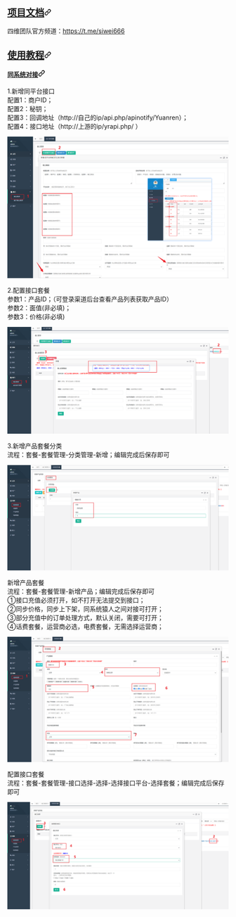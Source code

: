 

<h2 tabindex="-1" id="user-content-联系我们" dir="auto"><a class="heading-link" href="#项目文档">项目文档<svg class="octicon octicon-link" viewBox="0 0 16 16" version="1.1" width="16" height="16" aria-hidden="true"><path d="m7.775 3.275 1.25-1.25a3.5 3.5 0 1 1 4.95 4.95l-2.5 2.5a3.5 3.5 0 0 1-4.95 0 .751.751 0 0 1 .018-1.042.751.751 0 0 1 1.042-.018 1.998 1.998 0 0 0 2.83 0l2.5-2.5a2.002 2.002 0 0 0-2.83-2.83l-1.25 1.25a.751.751 0 0 1-1.042-.018.751.751 0 0 1-.018-1.042Zm-4.69 9.64a1.998 1.998 0 0 0 2.83 0l1.25-1.25a.751.751 0 0 1 1.042.018.751.751 0 0 1 .018 1.042l-1.25 1.25a3.5 3.5 0 1 1-4.95-4.95l2.5-2.5a3.5 3.5 0 0 1 4.95 0 .751.751 0 0 1-.018 1.042.751.751 0 0 1-1.042.018 1.998 1.998 0 0 0-2.83 0l-2.5 2.5a1.998 1.998 0 0 0 0 2.83Z"></path></svg></a></h2>
<p dir="auto">四维团队官方频道：<a href="https://t.me/siwei666" rel="nofollow">https://t.me/siwei666</a></p>


<h2 tabindex="-1" id="user-content-使用教程" dir="auto"><a class="heading-link" href="#使用教程">使用教程<svg class="octicon octicon-link" viewBox="0 0 16 16" version="1.1" width="16" height="16" aria-hidden="true"><path d="m7.775 3.275 1.25-1.25a3.5 3.5 0 1 1 4.95 4.95l-2.5 2.5a3.5 3.5 0 0 1-4.95 0 .751.751 0 0 1 .018-1.042.751.751 0 0 1 1.042-.018 1.998 1.998 0 0 0 2.83 0l2.5-2.5a2.002 2.002 0 0 0-2.83-2.83l-1.25 1.25a.751.751 0 0 1-1.042-.018.751.751 0 0 1-.018-1.042Zm-4.69 9.64a1.998 1.998 0 0 0 2.83 0l1.25-1.25a.751.751 0 0 1 1.042.018.751.751 0 0 1 .018 1.042l-1.25 1.25a3.5 3.5 0 1 1-4.95-4.95l2.5-2.5a3.5 3.5 0 0 1 4.95 0 .751.751 0 0 1-.018 1.042.751.751 0 0 1-1.042.018 1.998 1.998 0 0 0-2.83 0l-2.5 2.5a1.998 1.998 0 0 0 0 2.83Z"></path></svg></a></h2>
<h4 tabindex="-1" id="user-content-同系统对接" dir="auto"><a class="heading-link" href="#同系统对接">同系统对接<svg class="octicon octicon-link" viewBox="0 0 16 16" version="1.1" width="16" height="16" aria-hidden="true"><path d="m7.775 3.275 1.25-1.25a3.5 3.5 0 1 1 4.95 4.95l-2.5 2.5a3.5 3.5 0 0 1-4.95 0 .751.751 0 0 1 .018-1.042.751.751 0 0 1 1.042-.018 1.998 1.998 0 0 0 2.83 0l2.5-2.5a2.002 2.002 0 0 0-2.83-2.83l-1.25 1.25a.751.751 0 0 1-1.042-.018.751.751 0 0 1-.018-1.042Zm-4.69 9.64a1.998 1.998 0 0 0 2.83 0l1.25-1.25a.751.751 0 0 1 1.042.018.751.751 0 0 1 .018 1.042l-1.25 1.25a3.5 3.5 0 1 1-4.95-4.95l2.5-2.5a3.5 3.5 0 0 1 4.95 0 .751.751 0 0 1-.018 1.042.751.751 0 0 1-1.042.018 1.998 1.998 0 0 0-2.83 0l-2.5 2.5a1.998 1.998 0 0 0 0 2.83Z"></path></svg></a></h4>
<p dir="auto">1.新增同平台接口</br>配置1：商户ID； </br>配置2：秘钥； </br>配置3：回调地址（http://自己的ip/api.php/apinotify/Yuanren）； </br>配置4：接口地址（http://上游的ip/yrapi.php/ ）</p>
<p dir="auto"><a target="_blank" rel="noopener noreferrer nofollow" href="https://raw.githubusercontent.com/SiWei798/dayuanren/main/pages/Snipaste_2023-10-21_10-54-36.png"><img src="https://raw.githubusercontent.com/SiWei798/dayuanren/main/pages/Snipaste_2023-10-21_10-54-36.png" alt="新增同平台接口" data-canonical-src="https://raw.githubusercontent.com/SiWei798/dayuanren/main/pages/Snipaste_2023-10-21_10-54-36.png" style="max-width: 100%;"></a></p>


<p dir="auto">2.配置接口套餐</br>参数1：产品ID；（可登录渠道后台查看产品列表获取产品ID）</br>参数2：面值(非必填)；</br>参数3：价格(非必填)</br></p>
<p dir="auto"><a target="_blank" rel="noopener noreferrer nofollow" href="https://raw.githubusercontent.com/SiWei798/dayuanren/main/pages/Snipaste_2023-10-21_11-06-43.png"><img src="https://raw.githubusercontent.com/SiWei798/dayuanren/main/pages/Snipaste_2023-10-21_11-06-43.png" alt="配置接口套餐" data-canonical-src="https://raw.githubusercontent.com/SiWei798/dayuanren/main/pages/Snipaste_2023-10-21_11-06-43.png" style="max-width: 100%;"></a></p>

<p dir="auto">3.新增产品套餐分类</br>流程：套餐-套餐管理-分类管理-新增；编辑完成后保存即可</br></p>
<p dir="auto"><a target="_blank" rel="noopener noreferrer nofollow" href="https://raw.githubusercontent.com/SiWei798/dayuanren/main/pages/Snipaste_2023-10-21_11-12-21.png"><img src="https://raw.githubusercontent.com/SiWei798/dayuanren/main/pages/Snipaste_2023-10-21_11-12-21.png" alt="新增产品套餐" data-canonical-src="https://raw.githubusercontent.com/SiWei798/dayuanren/main/pages/Snipaste_2023-10-21_11-12-21.png" style="max-width: 100%;"></a></p>

<p dir="auto">新增产品套餐</br>流程：套餐-套餐管理-新增产品；编辑完成后保存即可</br>
①接口充值必须打开，如不打开无法提交到接口；</br>
②同步价格，同步上下架，同系统猿人之间对接可打开；</br>
③部分充值中的订单处理方式，默认关闭，需要可打开；</br>
④话费套餐，运营商必选，电费套餐，无需选择运营商；</br>
</p>
<p dir="auto"><a target="_blank" rel="noopener noreferrer nofollow" href="https://raw.githubusercontent.com/SiWei798/dayuanren/main/pages/Snipaste_2023-10-21_11-18-56.png"><img src="https://raw.githubusercontent.com/SiWei798/dayuanren/main/pages/Snipaste_2023-10-21_11-18-56.png" alt="新增套餐" data-canonical-src="https://raw.githubusercontent.com/SiWei798/dayuanren/main/pages/Snipaste_2023-10-21_11-18-56.png" style="max-width: 100%;"></a></p>

<p dir="auto">配置接口套餐</br>流程：套餐-套餐管理-接口选择-选择-选择接口平台-选择套餐；编辑完成后保存即可</br></p>
<p dir="auto"><a target="_blank" rel="noopener noreferrer nofollow" href="https://raw.githubusercontent.com/SiWei798/dayuanren/main/pages/Snipaste_2023-10-21_11-23-16.png"><img src="https://raw.githubusercontent.com/SiWei798/dayuanren/main/pages/Snipaste_2023-10-21_11-23-16.png" alt="新增套餐" data-canonical-src="https://raw.githubusercontent.com/SiWei798/dayuanren/main/pages/Snipaste_2023-10-21_11-23-16.png" style="max-width: 100%;"></a></p>


